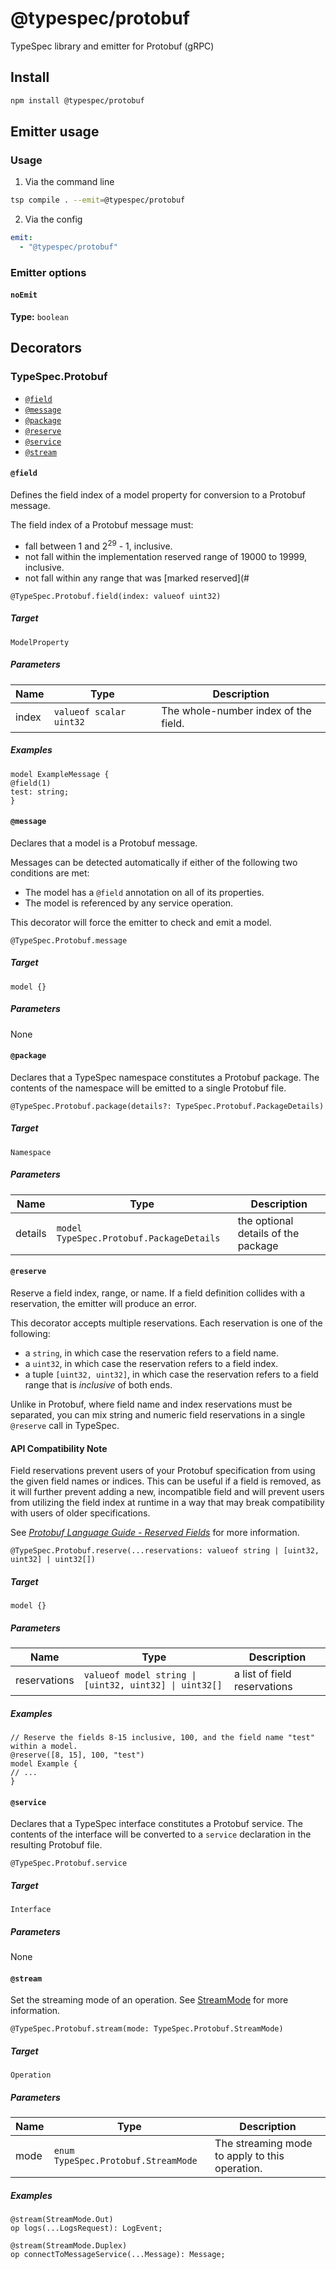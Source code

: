 # @typespec/protobuf
TypeSpec library and emitter for Protobuf (gRPC)
## Install
```bash
npm install @typespec/protobuf
```
## Emitter usage
### Usage
1. Via the command line
```bash
tsp compile . --emit=@typespec/protobuf
```
2. Via the config
```yaml
emit:
  - "@typespec/protobuf" 
```
### Emitter options
#### `noEmit`
**Type:** `boolean`


## Decorators
### TypeSpec.Protobuf
 - [`@field`](#@field)
 - [`@message`](#@message)
 - [`@package`](#@package)
 - [`@reserve`](#@reserve)
 - [`@service`](#@service)
 - [`@stream`](#@stream)
#### `@field`

Defines the field index of a model property for conversion to a Protobuf
message.

The field index of a Protobuf message must:
- fall between 1 and 2<sup>29</sup> - 1, inclusive.
- not fall within the implementation reserved range of 19000 to 19999, inclusive.
- not fall within any range that was [marked reserved](#

```typespec
@TypeSpec.Protobuf.field(index: valueof uint32)
```

##### Target

`ModelProperty`

##### Parameters
| Name | Type | Description |
|------|------|-------------|
| index | `valueof scalar uint32` | The whole-number index of the field. |

##### Examples

```typespec
model ExampleMessage {
@field(1)
test: string;
}
```


#### `@message`

Declares that a model is a Protobuf message.

Messages can be detected automatically if either of the following two conditions are met:

- The model has a `@field` annotation on all of its properties.
- The model is referenced by any service operation.

This decorator will force the emitter to check and emit a model.

```typespec
@TypeSpec.Protobuf.message
```

##### Target

`model {}`

##### Parameters
None



#### `@package`

Declares that a TypeSpec namespace constitutes a Protobuf package. The contents of the namespace will be emitted to a
single Protobuf file.

```typespec
@TypeSpec.Protobuf.package(details?: TypeSpec.Protobuf.PackageDetails)
```

##### Target

`Namespace`

##### Parameters
| Name | Type | Description |
|------|------|-------------|
| details | `model TypeSpec.Protobuf.PackageDetails` | the optional details of the package |



#### `@reserve`

Reserve a field index, range, or name. If a field definition collides with a reservation, the emitter will produce
an error.

This decorator accepts multiple reservations. Each reservation is one of the following:

- a `string`, in which case the reservation refers to a field name.
- a `uint32`, in which case the reservation refers to a field index.
- a tuple `[uint32, uint32]`, in which case the reservation refers to a field range that is _inclusive_ of both ends.

Unlike in Protobuf, where field name and index reservations must be separated, you can mix string and numeric field
reservations in a single `@reserve` call in TypeSpec.

#### API Compatibility Note

Field reservations prevent users of your Protobuf specification from using the given field names or indices. This can
be useful if a field is removed, as it will further prevent adding a new, incompatible field and will prevent users
from utilizing the field index at runtime in a way that may break compatibility with users of older specifications.

See _[Protobuf Language Guide - Reserved Fields](https://protobuf.dev/programming-guides/proto3/#reserved)_ for more
information.

```typespec
@TypeSpec.Protobuf.reserve(...reservations: valueof string | [uint32, uint32] | uint32[])
```

##### Target

`model {}`

##### Parameters
| Name | Type | Description |
|------|------|-------------|
| reservations | `valueof model string \| [uint32, uint32] \| uint32[]` | a list of field reservations |

##### Examples

```typespec
// Reserve the fields 8-15 inclusive, 100, and the field name "test" within a model.
@reserve([8, 15], 100, "test")
model Example {
// ...
}
```


#### `@service`

Declares that a TypeSpec interface constitutes a Protobuf service. The contents of the interface will be converted to
a `service` declaration in the resulting Protobuf file.

```typespec
@TypeSpec.Protobuf.service
```

##### Target

`Interface`

##### Parameters
None



#### `@stream`

Set the streaming mode of an operation. See [StreamMode](./data-types#TypeSpec.Protobuf.StreamMode) for more information.

```typespec
@TypeSpec.Protobuf.stream(mode: TypeSpec.Protobuf.StreamMode)
```

##### Target

`Operation`

##### Parameters
| Name | Type | Description |
|------|------|-------------|
| mode | `enum TypeSpec.Protobuf.StreamMode` | The streaming mode to apply to this operation. |

##### Examples

```typespec
@stream(StreamMode.Out)
op logs(...LogsRequest): LogEvent;
```


```typespec
@stream(StreamMode.Duplex)
op connectToMessageService(...Message): Message;
```

